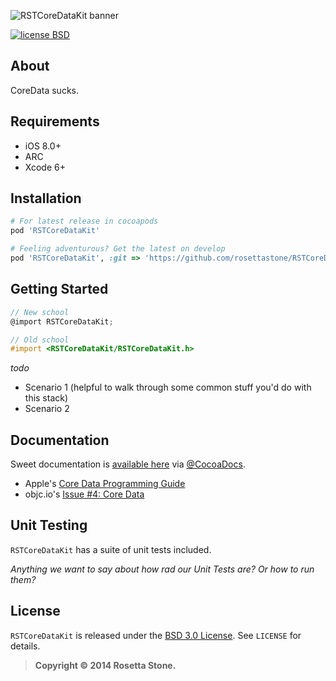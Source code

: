 ![RSTCoreDataKit banner][bannerLink]

[![license BSD](http://img.shields.io/badge/license-BSD-orange.png)][bsdLink]

## About

CoreData sucks.

## Requirements

* iOS 8.0+
* ARC
* Xcode 6+

## Installation

````ruby
# For latest release in cocoapods
pod 'RSTCoreDataKit'

# Feeling adventurous? Get the latest on develop
pod 'RSTCoreDataKit', :git => 'https://github.com/rosettastone/RSTCoreDataKit.git', :branch => 'develop'
````

## Getting Started

````objective-c
// New school
@import RSTCoreDataKit;

// Old school
#import <RSTCoreDataKit/RSTCoreDataKit.h>
````
*todo*
* Scenario 1 (helpful to walk through some common stuff you'd do with this stack)
* Scenario 2

## Documentation

Sweet documentation is [available here][docsLink] via [@CocoaDocs](https://twitter.com/CocoaDocs).

* Apple's [Core Data Programming Guide](https://developer.apple.com/library/mac/documentation/Cocoa/Conceptual/CoreData/cdProgrammingGuide.html)
* objc.io's [Issue #4: Core Data](http://www.objc.io/issue-4/)

## Unit Testing

`RSTCoreDataKit` has a suite of unit tests included. 

*Anything we want to say about how rad our Unit Tests are? Or how to run them?*

## License

`RSTCoreDataKit` is released under the [BSD 3.0 License][bsdLink]. See `LICENSE` for details.

>**Copyright &copy; 2014 Rosetta Stone.**

[docsLink]:http://cocoadocs.org/docsets/RSTCoreDataKit
[bsdLink]:http://opensource.org/licenses/BSD-3-Clause
[bannerLink]:https://bytebucket.org/livemocha/rstcoredatakit/raw/8b9fa998ebae1972ae3f890525ed033367e1c46f/banner.jpg?token=bf14bd9749c56f42586bd0e41ac9f4a93ce99a0a